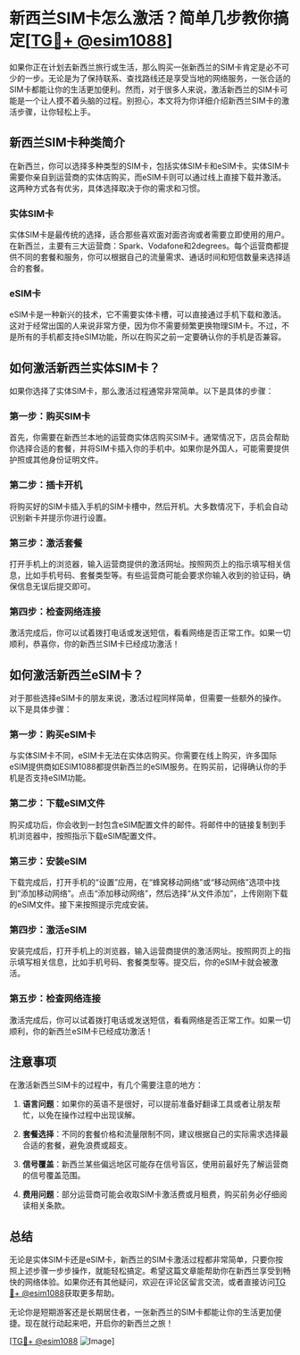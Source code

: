 # 新西兰SIM卡怎么激活？简单几步教你搞定[[TG💪+ @esim1088](https://t.me/s/esim1088)]

如果你正在计划去新西兰旅行或生活，那么购买一张新西兰的SIM卡肯定是必不可少的一步。无论是为了保持联系、查找路线还是享受当地的网络服务，一张合适的SIM卡都能让你的生活更加便利。然而，对于很多人来说，激活新西兰的SIM卡可能是一个让人摸不着头脑的过程。别担心，本文将为你详细介绍新西兰SIM卡的激活步骤，让你轻松上手。

## 新西兰SIM卡种类简介

在新西兰，你可以选择多种类型的SIM卡，包括实体SIM卡和eSIM卡。实体SIM卡需要你亲自到运营商的实体店购买，而eSIM卡则可以通过线上直接下载并激活。这两种方式各有优劣，具体选择取决于你的需求和习惯。

### 实体SIM卡

实体SIM卡是最传统的选择，适合那些喜欢面对面咨询或者需要立即使用的用户。在新西兰，主要有三大运营商：Spark、Vodafone和2degrees。每个运营商都提供不同的套餐和服务，你可以根据自己的流量需求、通话时间和短信数量来选择适合的套餐。

### eSIM卡

eSIM卡是一种新兴的技术，它不需要实体卡槽，可以直接通过手机下载和激活。这对于经常出国的人来说非常方便，因为你不需要频繁更换物理SIM卡。不过，不是所有的手机都支持eSIM功能，所以在购买之前一定要确认你的手机是否兼容。

## 如何激活新西兰实体SIM卡？

如果你选择了实体SIM卡，那么激活过程通常非常简单。以下是具体的步骤：

### 第一步：购买SIM卡

首先，你需要在新西兰本地的运营商实体店购买SIM卡。通常情况下，店员会帮助你选择合适的套餐，并将SIM卡插入你的手机中。如果你是外国人，可能需要提供护照或其他身份证明文件。

### 第二步：插卡开机

将购买好的SIM卡插入手机的SIM卡槽中，然后开机。大多数情况下，手机会自动识别新卡并提示你进行设置。

### 第三步：激活套餐

打开手机上的浏览器，输入运营商提供的激活网址。按照网页上的指示填写相关信息，比如手机号码、套餐类型等。有些运营商可能会要求你输入收到的验证码，确保信息无误后提交即可。

### 第四步：检查网络连接

激活完成后，你可以试着拨打电话或发送短信，看看网络是否正常工作。如果一切顺利，恭喜你，你的新西兰SIM卡已经成功激活！

## 如何激活新西兰eSIM卡？

对于那些选择eSIM卡的朋友来说，激活过程同样简单，但需要一些额外的操作。以下是具体步骤：

### 第一步：购买eSIM卡

与实体SIM卡不同，eSIM卡无法在实体店购买。你需要在线上购买，许多国际eSIM提供商如ESIM1088都提供新西兰的eSIM服务。在购买前，记得确认你的手机是否支持eSIM功能。

### 第二步：下载eSIM文件

购买成功后，你会收到一封包含eSIM配置文件的邮件。将邮件中的链接复制到手机浏览器中，按照指示下载eSIM配置文件。

### 第三步：安装eSIM

下载完成后，打开手机的“设置”应用，在“蜂窝移动网络”或“移动网络”选项中找到“添加移动网络”。点击“添加移动网络”，然后选择“从文件添加”，上传刚刚下载的eSIM文件。接下来按照提示完成安装。

### 第四步：激活eSIM

安装完成后，打开手机上的浏览器，输入运营商提供的激活网址。按照网页上的指示填写相关信息，比如手机号码、套餐类型等。提交后，你的eSIM卡就会被激活。

### 第五步：检查网络连接

激活完成后，你可以试着拨打电话或发送短信，看看网络是否正常工作。如果一切顺利，你的新西兰eSIM卡已经成功激活！

## 注意事项

在激活新西兰SIM卡的过程中，有几个需要注意的地方：

1. **语言问题**：如果你的英语不是很好，可以提前准备好翻译工具或者让朋友帮忙，以免在操作过程中出现误解。
   
2. **套餐选择**：不同的套餐价格和流量限制不同，建议根据自己的实际需求选择最合适的套餐，避免浪费或超支。

3. **信号覆盖**：新西兰某些偏远地区可能存在信号盲区，使用前最好先了解运营商的信号覆盖范围。

4. **费用问题**：部分运营商可能会收取SIM卡激活费或月租费，购买前务必仔细阅读相关条款。

## 总结

无论是实体SIM卡还是eSIM卡，新西兰的SIM卡激活过程都非常简单，只要你按照上述步骤一步步操作，就能轻松搞定。希望这篇文章能帮助你在新西兰享受到畅快的网络体验。如果你还有其他疑问，欢迎在评论区留言交流，或者直接访问[TG💪+ @esim1088](https://t.me/s/esim1088)获取更多帮助。

无论你是短期游客还是长期居住者，一张新西兰的SIM卡都能让你的生活更加便捷。现在就行动起来吧，开启你的新西兰之旅！

[[TG💪+ @esim1088](https://t.me/s/esim1088) ![Image](https://i.postimg.cc/4NQfJmqS/Snipaste-2025-05-13-00-14-12.png)]